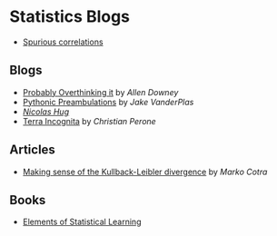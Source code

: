 # Statistics Blogs

- [Spurious correlations](http://tylervigen.com/spurious-correlations)

## Blogs

* [Probably Overthinking it](https://www.allendowney.com/blog/) by _Allen Downey_
* [Pythonic Preambulations](http://jakevdp.github.io/) by _Jake VanderPlas_
* [_Nicolas Hug_](http://nicolas-hug.com/blog/)
* [Terra Incognita](http://blog.christianperone.com/) by _Christian Perone_

## Articles

* [Making sense of the Kullback-Leibler divergence](https://medium.com/@cotra.marko/making-sense-of-the-kullback-leibler-kl-divergence-b0d57ee10e0a) by _Marko Cotra_

## Books

* [Elements of Statistical Learning](https://web.stanford.edu/~hastie/ElemStatLearn/)

